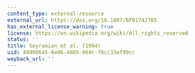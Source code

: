 ```yaml
---
content_type: external-resource
external_url: https://doi.org/10.1007/BF01742705
has_external_license_warning: true
license: https://en.wikipedia.org/wiki/All_rights_reserved
status: ''
title: Seyranian et al. (1994)
uid: 49900645-8e06-4085-964c-f8cc33ef99cc
wayback_url: ''
---
```

